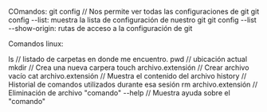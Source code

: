 COmandos:
git config  // Nos permite ver todas las configuraciones de git
git config --list: muestra la lista de configuración de nuestro git
git config --list --show-origin: rutas de acceso a la configuración de git

<!-- 
git init                                // Inicializar el repositorio

git status                              // Me muestra el estado de todos los archivos modificados o recien creados

git add                                 // Nos permite validar la informacion en el stagin(memoria ram).

git commit -m                           // Nos permite guardar los archivos añadidos en el repositorio local.(por defecto se llama MASTER).

git commit -am                          // JUnta los comandos add y commit en uno, solo funciona con archivos previamente añadidos a stagin.

git log nombre_de_archivos.extensión    // histórico de cambios con detalles

git push                                // Envía a otro repositorio remoto lo que estamos haciendo

git pull                                // Traer repositorio remoto

git checkout                            // Nos permite traer los cambios desde diferentes versiones.

git rm --cached archivo.extensión       // Remueve el o los archivos del stagin y del repo local cambiando su estado a antes de usar ("git add").

git show nombre_de_archivo.extension    // Nos muestra el nombre del ultimo commit con sus modificaciones.

git diff (idCommit) (idCommit)          // Nos permite comparar las diferentes versiones de commit.

git reset                               // Nos permite volver en el tiempo pero ya no podremos regresar a los recientes porque los borra.
    git reset --soft                        // Borramos todos el historial y los registros ed git pero mantendremos los datos que tengamos en stagin.
    git reset --hard                    // BORRA TODOOO, NO RESPETA NADA
    git reset HEAD                      // Permite sacar a los archivos del STAGIN, por si no queremos que estos se añadan al ultimo commit.

git clone URL                           // Permite clonar un proyecto desde un repositorio remoto

git fetch                               // Trae al repositorio local pero no lo copia en los archivos.

git merge                               // Permite unir las ramas que vayamos creando, ya sean de (pruebas//development) o (errores//hotfixin). 

git pull                                // Trae los cambios del remoto al repo local (hace lo que fetch y merge pero en un solo comando).

git branch                              // Nos muestra las ramas y nos dice donde estamos.

git branch <nombreRama>                 // Permite crear una rama añadiendole un nombre
-->

Comandos linux:

ls                          // listado de carpetas en donde me encuentro.
pwd                         // ubicación actual
mkdir                       // Crea una nueva carpera
touch archivo.extensión     // Crear archivo vacío
cat archivo.extensión       // Muestra el contenido del archivo
history                     // Historial de comandos utilizados durante esa sesión
rm archivo.extensión        // Eliminación de archivo
"comando" --help            // Muestra ayuda sobre el "comando"
